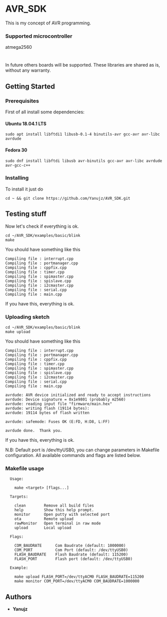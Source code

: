# AVR_SDK

This is my concept of AVR programming.

### Supported microcontroller
  atmega2560
#
In future others boards will be supported.
These libraries are shared as is, without any warranty.

## Getting Started
### Prerequisites

First of all install some dependencies:

#### Ubuntu 18.04.1 LTS
```
sudo apt install libftdi1 libusb-0.1-4 binutils-avr gcc-avr avr-libc avrdude
```

#### Fedora 30
```
sudo dnf install libftdi libusb avr-binutils gcc-avr avr-libc avrdude avr-gcc-c++
```

### Installing

To install it just do

```
cd ~ && git clone https://github.com/Yanujz/AVR_SDK.git
```
## Testing stuff

Now let's check if everything is ok.
```
cd ~/AVR_SDK/examples/basic/blink
make
```
You should have something like this 
```
Compiling file : interrupt.cpp
Compiling file : portmanager.cpp
Compiling file : cppfix.cpp
Compiling file : timer.cpp
Compiling file : spimaster.cpp
Compiling file : spislave.cpp
Compiling file : i2cmaster.cpp
Compiling file : serial.cpp
Compiling file : main.cpp
```
If you have this, everything is ok.

### Uploading sketch
```
cd ~/AVR_SDK/examples/basic/blink
make upload
```
You should have something like this
```
Compiling file : interrupt.cpp
Compiling file : portmanager.cpp
Compiling file : cppfix.cpp
Compiling file : timer.cpp
Compiling file : spimaster.cpp
Compiling file : spislave.cpp
Compiling file : i2cmaster.cpp
Compiling file : serial.cpp
Compiling file : main.cpp

avrdude: AVR device initialized and ready to accept instructions
avrdude: Device signature = 0x1e9801 (probably m2560)
avrdude: reading input file "firmware/main.hex"
avrdude: writing flash (19114 bytes):
avrdude: 19114 bytes of flash written

avrdude: safemode: Fuses OK (E:FD, H:D8, L:FF)

avrdude done.  Thank you.

```
If you have this, everything is ok.

N.B: Default port is /dev/ttyUSB0, you can change parameters in Makefile configuration. All available commands and flags are listed below.

### Makefile usage
```
  Usage:

    make <target> [flags...]

  Targets:

    clean        Remove all build files
    help         Show this help prompt.
    monitor      Open putty with selected port
    ota          Remote upload
    rawMonitor   Open terminal in raw mode
    upload       Local upload

  Flags:

    COM_BAUDRATE      Com Baudrate (default: 1000000)
    COM_PORT          Com Port (default: /dev/ttyUSB0)
    FLASH_BAUDRATE    Flash Baudrate (default: 115200)
    FLASH_PORT        Flash port (default: /dev/ttyUSB0)

  Example:

    make upload FLASH_PORT=/dev/ttyACM0 FLASH_BAUDRATE=115200
    make monitor COM_PORT=/dev/ttyACM0 COM_BAUDRATE=1000000
```
## Authors

* **Yanujz**

